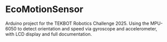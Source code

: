 # EcoMotionSensor
Arduino project for the TEKBOT Robotics Challenge 2025. Using the MPU-6050 to detect orientation and speed via gyroscope and accelerometer, with LCD display and full documentation.
